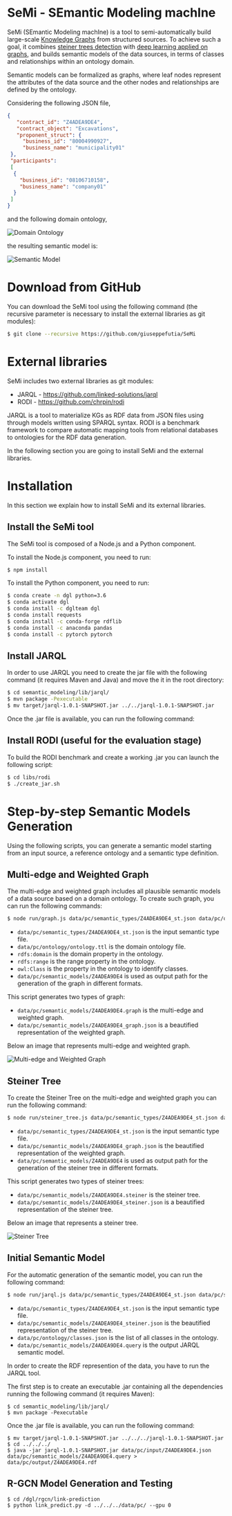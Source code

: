 # SeMi - SEmantic Modeling machIne

SeMi (SEmantic Modeling machIne) is a tool to semi-automatically build large-scale [Knowledge Graphs]() from structured sources. To achieve such a goal, it combines [steiner trees detection](https://github.com/giuseppefutia/semi#steiner-tree) with [deep learning applied on graphs](https://github.com/giuseppefutia/semi#r-gcn-model-generation-and-testing), and builds semantic models of the data sources, in terms of classes and relationships within an ontology domain.

Semantic models can be formalized as graphs, where leaf nodes represent the attributes of the data source and the other nodes and relationships are defined by the ontology.

Considering the following JSON file,

```json
{           
   "contract_id": "Z4ADEA9DE4",
   "contract_object": "Excavations",
   "proponent_struct": {
     "business_id": "80004990927",
     "business_name": "municipality01"
 },
 "participants":
 [
  {
    "business_id": "08106710158",
    "business_name": "company01"
  }
 ]
}
```

and the following domain ontology,

![Domain Ontology](https://github.com/giuseppefutia/semi/blob/master/images/ontology.png)

the resulting semantic model is:

![Semantic Model](https://github.com/giuseppefutia/semi/blob/master/images/semantic_model.png)


# Download from GitHub

You can download the SeMi tool using the following command (the recursive parameter is necessary to install the external libraries as git modules):

```bash
$ git clone --recursive https://github.com/giuseppefutia/SeMi
```

# External libraries
SeMi includes two external libraries as git modules:
* JARQL - https://github.com/linked-solutions/jarql
* RODI - https://github.com/chrpin/rodi

JARQL is a tool to materialize KGs as RDF data from JSON files using through models written using SPARQL syntax.
RODI is a benchmark framework to compare automatic mapping tools from relational databases to ontologies for the RDF data generation.

In the following section you are going to install SeMi and the external libraries.

# Installation
In this section we explain how to install SeMi and its external libraries.

## Install the SeMi tool

The SeMi tool is composed of a Node.js and a Python component.

To install the Node.js component, you need to run:

```bash
$ npm install
```

To install the Python component, you need to run:

```bash
$ conda create -n dgl python=3.6
$ conda activate dgl
$ conda install -c dglteam dgl
$ conda install requests
$ conda install -c conda-forge rdflib
$ conda install -c anaconda pandas
$ conda install -c pytorch pytorch
```

## Install JARQL
In order to use JARQL you need to create the jar file with the following command (it requires Maven and Java) and move the it in the root directory:

```bash
$ cd semantic_modeling/lib/jarql/
$ mvn package -Pexecutable
$ mv target/jarql-1.0.1-SNAPSHOT.jar ../../jarql-1.0.1-SNAPSHOT.jar
```

Once the .jar file is available, you can run the following command:

## Install RODI (useful for the evaluation stage)

To build the RODI benchmark and create a working .jar you can launch the following script:

```bash
$ cd libs/rodi
$ ./create_jar.sh
```

# Step-by-step Semantic Models Generation
Using the following scripts, you can generate a semantic model starting from an input source, a reference ontology and a semantic type definition.

## Multi-edge and Weighted Graph
The multi-edge and weighted graph includes all plausible semantic models of a data source based on a domain ontology. To create such graph, you can run the following commands:

```bash
$ node run/graph.js data/pc/semantic_types/Z4ADEA9DE4_st.json data/pc/ontology/ontology.ttl rdfs:domain rdfs:range owl:Class data/pc/semantic_models/Z4ADEA9DE4
```

* `data/pc/semantic_types/Z4ADEA9DE4_st.json` is the input semantic type file.
* `data/pc/ontology/ontology.ttl` is the domain ontology file.
* `rdfs:domain` is the domain property in the ontology.
* `rdfs:range` is the range property in the ontology.
* `owl:Class` is the property in the ontology to identify classes.
* `data/pc/semantic_models/Z4ADEA9DE4` is used as output path for the generation of the graph in different formats.

This script generates two types of graph:

* `data/pc/semantic_models/Z4ADEA9DE4.graph` is the multi-edge and weighted graph.
* `data/pc/semantic_models/Z4ADEA9DE4_graph.json` is a beautified representation of the weighted graph.

Below an image that represents multi-edge and weighted graph.

![Multi-edge and Weighted Graph](https://github.com/giuseppefutia/semi/blob/master/images/weighted_graph.png)

## Steiner Tree

To create the Steiner Tree on the multi-edge and weighted graph you can run the following command:

```bash
$ node run/steiner_tree.js data/pc/semantic_types/Z4ADEA9DE4_st.json data/pc/semantic_models/Z4ADEA9DE4_graph.json data/pc/semantic_models/Z4ADEA9DE4
```

* `data/pc/semantic_types/Z4ADEA9DE4_st.json` is the input semantic type file.
* `data/pc/semantic_models/Z4ADEA9DE4_graph.json` is the beautified representation of the weighted graph.
* `data/pc/semantic_models/Z4ADEA9DE4` is used as output path for the generation of the steiner tree in different formats.

This script generates two types of steiner trees:

* `data/pc/semantic_models/Z4ADEA9DE4.steiner` is the steiner tree.
* `data/pc/semantic_models/Z4ADEA9DE4_steiner.json` is a beautified representation of the steiner tree.

Below an image that represents a steiner tree.

![Steiner Tree](https://github.com/giuseppefutia/semi/blob/master/images/steiner_tree.png)

## Initial Semantic Model
For the automatic generation of the semantic model, you can run the following command:

```bash
$ node run/jarql.js data/pc/semantic_types/Z4ADEA9DE4_st.json data/pc/semantic_models/Z4ADEA9DE4_steiner.json data/pc/ontology/classes.json data/pc/semantic_models/Z4ADEA9DE4
```

* `data/pc/semantic_types/Z4ADEA9DE4_st.json` is the input semantic type file.
* `data/pc/semantic_models/Z4ADEA9DE4_steiner.json` is the beautified representation of the steiner tree.
* `data/pc/ontology/classes.json` is the list of all classes in the ontology.
* `data/pc/semantic_models/Z4ADEA9DE4.query` is the output JARQL semantic model.

In order to create the RDF represention of the data, you have to run the JARQL tool.

The first step is to create an executable .jar containing all the dependencies running the following command (it requires Maven):

```
$ cd semantic_modeling/lib/jarql/
$ mvn package -Pexecutable
```

Once the .jar file is available, you can run the following command:

```
$ mv target/jarql-1.0.1-SNAPSHOT.jar ../../../jarql-1.0.1-SNAPSHOT.jar
$ cd ../../../
$ java -jar jarql-1.0.1-SNAPSHOT.jar data/pc/input/Z4ADEA9DE4.json data/pc/semantic_models/Z4ADEA9DE4.query > data/pc/output/Z4ADEA9DE4.rdf
```

## R-GCN Model Generation and Testing

```
$ cd /dgl/rgcn/link-prediction
$ python link_predict.py -d ../../../data/pc/ --gpu 0
```
